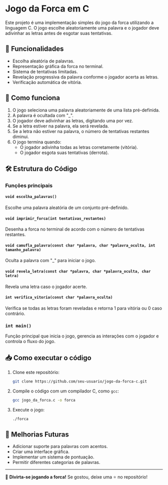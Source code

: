 # Jogo da Forca em C

Este projeto é uma implementação simples do jogo da forca utilizando a linguagem C. O jogo escolhe aleatoriamente uma palavra e o jogador deve adivinhar as letras antes de esgotar suas tentativas.

## 📌 Funcionalidades
- Escolha aleatória de palavras.
- Representação gráfica da forca no terminal.
- Sistema de tentativas limitadas.
- Revelação progressiva da palavra conforme o jogador acerta as letras.
- Verificação automática de vitória.

## 📜 Como funciona
1. O jogo seleciona uma palavra aleatoriamente de uma lista pré-definida.
2. A palavra é ocultada com "_".
3. O jogador deve adivinhar as letras, digitando uma por vez.
4. Se a letra estiver na palavra, ela será revelada.
5. Se a letra não estiver na palavra, o número de tentativas restantes diminui.
6. O jogo termina quando:
   - O jogador adivinha todas as letras corretamente (vitória).
   - O jogador esgota suas tentativas (derrota).

## 🛠 Estrutura do Código

### Funções principais

#### `void escolha_palavras()`
Escolhe uma palavra aleatória de um conjunto pré-definido.

#### `void imprimir_forca(int tentativas_restantes)`
Desenha a forca no terminal de acordo com o número de tentativas restantes.

#### `void camufla_palavra(const char *palavra, char *palavra_oculta, int tamanho_palavra)`
Oculta a palavra com "_" para iniciar o jogo.

#### `void revela_letra(const char *palavra, char *palavra_oculta, char letra)`
Revela uma letra caso o jogador acerte.

#### `int verifica_vitoria(const char *palavra_oculta)`
Verifica se todas as letras foram reveladas e retorna 1 para vitória ou 0 caso contrário.

### `int main()`
Função principal que inicia o jogo, gerencia as interações com o jogador e controla o fluxo do jogo.

## 📥 Como executar o código

1. Clone este repositório:
   ```sh
   git clone https://github.com/seu-usuario/jogo-da-forca-c.git
   ```
2. Compile o código com um compilador C, como `gcc`:
   ```sh
   gcc jogo_da_forca.c -o forca
   ```
3. Execute o jogo:
   ```sh
   ./forca
   ```

## 🎯 Melhorias Futuras
- Adicionar suporte para palavras com acentos.
- Criar uma interface gráfica.
- Implementar um sistema de pontuação.
- Permitir diferentes categorias de palavras.

---

🚀 **Divirta-se jogando a forca!** Se gostou, deixe uma ⭐ no repositório!

